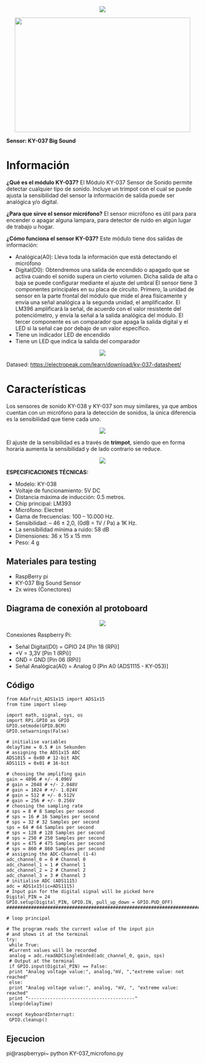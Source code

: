 <p align="center"><img src="https://user-images.githubusercontent.com/2523851/143512880-d3d82c2c-cdc0-4f9d-ba33-f2233f813c73.png"> </p>
  
<p align="center"><img width="460" height="300" src="KY-038 Sensor Microfono 1.jpg"></p>

**Sensor: KY-037 Big Sound**

# Información

**¿Qué es el módulo KY-037?**
El Módulo KY-037 Sensor de Sonido  permite detectar cualquier tipo de sonido. Incluye un trimpot con el cual se puede ajusta la sensibilidad del sensor la información de salida puede ser analógica y/o digital.

**¿Para que sirve el sensor micrófono?**
El sensor micrófono es útil para para encender o apagar alguna lampara, para detector de ruido en algún lugar de trabajo u hogar.

**¿Cómo funciona el sensor KY-037?**
Este módulo tiene dos salidas de información:
- Analógica(A0): Lleva toda la información que está detectando el micrófono
- Digital(D0): Obtendremos una salida de encendido o apagado que se activa cuando el sonido supera un cierto volumen. Dicha salida de alta o baja se puede configurar mediante el ajuste del umbral
El sensor tiene 3 componentes principales en su placa de circuito. Primero, la unidad de sensor en la parte frontal del módulo que mide el área físicamente y envía una señal analógica a la segunda unidad, el amplificador. El LM396 amplificará la señal, de acuerdo con el valor resistente del potenciómetro, y envía la señal a la salida analógica del módulo. El tercer componente es un comparador que apaga la salida digital y el LED si la señal cae por debajo de un valor específico.
- Tiene un indicador LED de encendido
- Tiene un LED que indica la salida del comparador

<p align="center"><img src="KY-038 Sensor Microfono 2.jpg"></p>

Datased: https://electropeak.com/learn/download/ky-037-datasheet/

# Características

Los sensores de sonido KY-038 y KY-037 son muy similares, ya que ambos cuentan con un micrófono para la detección de sonidos, la única diferencia es la sensibilidad que tiene cada uno.

<p align="center"><img src="KY-038 Sensor Microfono 4.PNG"></p>

El ajuste de la sensibilidad es a través de **trimpot**, siendo que en forma horaria aumenta la sensibilidad y de lado contrario se reduce.

</p> <p align="center"><img src="KY-038 Sensor Microfono 5.jpg"></p>

**ESPECIFICACIONES TÉCNICAS:**
- Modelo: KY-038
- Voltaje de funcionamiento: 5V DC
- Distancia máxima de inducción: 0.5 metros.
- Chip principal: LM393
- Micrófono: Electret
- Gama de frecuencias: 100 – 10.000 Hz.
- Sensibilidad: – 46 ± 2,0, (0dB = 1V / Pa) a 1K Hz.
- La sensibilidad mínima a ruido: 58 dB
- Dimensiones: 36 x 15 x 15 mm
- Peso: 4 g


## Materiales para testing
- RaspBerry pi
- KY-037 Big Sound Sensor
- 2x wires (Conectores)

## Diagrama de conexión al protoboard

<p align="center"><img src="KY-038 Sensor Microfono 2.jpg"></p>

Conexiones Raspberry Pi:
- Señal Digital(D0) = GPIO 24 [Pin 18 (RPi)]
- +V = 3,3V [Pin 1 (RPi)]
- GND = GND [Pin 06 (RPi)]
- Señal Analógica(A0) = Analog 0 [Pin A0 (ADS1115 - KY-053)]

## Código
```
from Adafruit_ADS1x15 import ADS1x15
from time import sleep

import math, signal, sys, os
import RPi.GPIO as GPIO
GPIO.setmode(GPIO.BCM)
GPIO.setwarnings(False)

# initialise variables
delayTime = 0.5 # in Sekunden
# assigning the ADS1x15 ADC
ADS1015 = 0x00 # 12-bit ADC
ADS1115 = 0x01 # 16-bit

# choosing the amplifing gain
gain = 4096 # +/- 4.096V
# gain = 2048 # +/- 2.048V
# gain = 1024 # +/- 1.024V
# gain = 512 # +/- 0.512V
# gain = 256 # +/- 0.256V
# choosing the sampling rate
# sps = 8 # 8 Samples per second
# sps = 16 # 16 Samples per second
# sps = 32 # 32 Samples per second
sps = 64 # 64 Samples per second
# sps = 128 # 128 Samples per second
# sps = 250 # 250 Samples per second
# sps = 475 # 475 Samples per second
# sps = 860 # 860 Samples per second
# assigning the ADC-Channel (1-4)
adc_channel_0 = 0 # Channel 0
adc_channel_1 = 1 # Channel 1
adc_channel_2 = 2 # Channel 2
adc_channel_3 = 3 # Channel 3
# initialise ADC (ADS1115)
adc = ADS1x15(ic=ADS1115)
# Input pin for the digital signal will be picked here
Digital_PIN = 24
GPIO.setup(Digital_PIN, GPIO.IN, pull_up_down = GPIO.PUD_OFF)
#############################################################################################################

# loop principal

# The program reads the current value of the input pin
# and shows it at the terminal
try:
 while True:
 #Current values will be recorded
 analog = adc.readADCSingleEnded(adc_channel_0, gain, sps)
 # Output at the terminal
 if GPIO.input(Digital_PIN) == False:
 print "Analog voltage value:", analog,"mV, ","extreme value: not reached"
 else:
 print "Analog voltage value:", analog, "mV, ", "extreme value: reached"
 print "---------------------------------------"
 sleep(delayTime)
 
except KeyboardInterrupt:
 GPIO.cleanup()

```

## Ejecucion
pi@raspberrypi~ python KY-037_microfono.py
